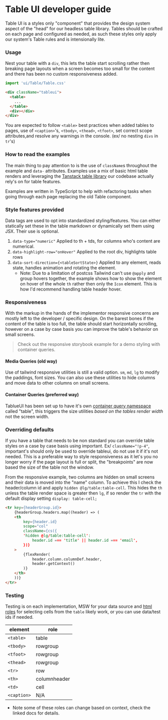 # Table UI developer guide

Table UI is a styles only "component" that provides the design system aspect of the "head" for our headless table library. Tables should be crafted on each page and configured as needed, as such these styles only apply our system's Table rules and is intensionally lite.

### Usage

Nest your table with a `div`, this lets the table start scrolling rather then breaking page layouts when a screen becomes too small for the content and there has been no custom responsiveness added.

```js
import 'ui/Table/Table.css'
```

```html
<div className="tableui">
  <table>
    ...
  </table>
  <div></div>
</div>
```

You are expected to follow `<table>` best practices when added tables to pages, use of `<caption>`'s, `<tbody>`, `<thead>`, `<tfoot>`, set correct scope attributes,and resolve any warnings in the console. (ex/ no nesting `divs` in `tr`'s)

### How to read the examples

The main thing to pay attention to is the use of `className`s throughout the example and `data-` attributes. Examples use a mix of basic html table renders and leveraging the [Tanstack table library](https://tanstack.com/table/v8/docs/guide/introduction) our codebase actually rely's on for table features.

Examples are written in TypeScript to help with refactoring tasks when going through each page replacing the old Table component.

### Style features provided

Data tags are used to opt into standardized styling/features. You can either statically set these in the table markdown or dynamically set them using JSX. Their use is optional.

1. `data-type="numeric"` Applied to th + tds, for columns who's content are numerical.
2. `data-highlight-row="onHover"` Applied to the root div, highlights table rows
3. `data-sort-direction={<tableSortState>}` Applied to any element, reads state, handles animation and rotating the element.
   - Note: Due to a limitation of postcss Tailwind can't use `@apply` and group hovers together, the example shows how to show the element on hover of the whole `th` rather then only the `Icon` element. This is how I'd recommend handling table header hover.

### Responsiveness

With the markup in the hands of the implementor responsive concerns are mostly left to the developer / specific design. On the barest bones if the content of the table is too full, the table should start horizontally scrolling, however on a case by case basis you can improve the table's behavior on small screens.

> Check out the responsive storybook example for a demo styling with container queries.

#### Media Queries (old way)

Use of tailwind responsive utilities is still a valid option. `sm`, `md`, `lg` to modify the paddings, font sizes. You can also use these utilities to hide columns and move data to other columns on small screens.

#### Container Queries (preferred way)

TablueUI has been set up to have it's own [container query namespace](https://github.com/tailwindlabs/tailwindcss-container-queries) called "table", this triggers the size utilities _based on the tables render width_ not the screen width.

### Overriding defaults

If you have a table that needs to be non standard you can override table styles on a case by case basis using important. Ex/ `className="!p-4"`, important's should only be used to override tableui, do not use it if it's not needed. This is a preferable way to style responsiveness as it let's you no longer worry if the page layout is full or split, the "breakpoints" are now based the size of the table not the window.

From the responsive example, two columns are hidden on small screens and their data is moved into the "name" column. To achieve this I check the header/column id and apply `hidden @lg/table:table-cell`. This hides the `th` unless the table render space is greater then `lg`, if so render the `tr` with the default display setting `display: table-cell;`

```html
<tr key={headerGroup.id}>
    {headerGroup.headers.map((header) => (
    <th
        key={header.id}
        scope="col"
        className={cs({
        'hidden @lg/table:table-cell':
            header.id === 'title' || header.id === 'email',
        })}
    >
        {flexRender(
            header.column.columnDef.header,
            header.getContext()
        )}
    </th>
    ))}
</tr>
```

### Testing

Testing is on each implementation, MSW for your data source and [html roles](https://www.w3.org/TR/html-aria/#docconformance) for selecting cells from the `table` likely work, or you can use data/test ids if needed.

| element     | role         |
| ----------- | ------------ |
| `<table>`   | table        |
| `<tbody>`   | rowgroup     |
| `<tfoot>`   | rowgroup     |
| `<thead>`   | rowgroup     |
| `<tr>`      | row          |
| `<th>`      | columnheader |
| `<td>`      | cell         |
| `<caption>` | N/A          |

- Note some of these roles can change based on context, check the linked docs for details.

